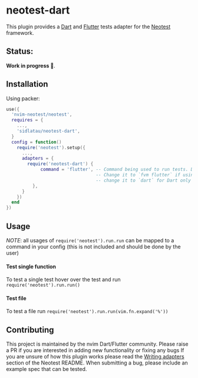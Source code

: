 # neotest-dart

This plugin provides a [Dart](https://dart.dev/) and [Flutter](https://flutter.dev/) tests adapter for the [Neotest](https://github.com/rcarriga/neotest) framework.

## Status:

**Work in progress 🚧**.

## Installation

Using packer:

```lua
use({
  'nvim-neotest/neotest',
  requires = {
    ...,
    'sidlatau/neotest-dart',
  }
  config = function()
    require('neotest').setup({
      ...,
      adapters = {
        require('neotest-dart') {
             command = 'flutter', -- Command being used to run tests. Defaults to `flutter`
                                  -- Change it to `fvm flutter` if using FVM
                                  -- change it to `dart` for Dart only tests
          },
      }
    })
  end
})
```

## Usage

_NOTE_: all usages of `require('neotest').run.run` can be mapped to a command in your config (this is not included and should be done by the user)

#### Test single function

To test a single test hover over the test and run `require('neotest').run.run()`

#### Test file

To test a file run `require('neotest').run.run(vim.fn.expand('%'))`

## Contributing

This project is maintained by the nvim Dart/Flutter community. Please raise a PR if you are interested in adding new functionality or fixing any bugs
If you are unsure of how this plugin works please read the [Writing adapters](https://github.com/nvim-neotest/neotest#writing-adapters) section of the Neotest README. When submitting a bug, please include an example spec that can be tested.
